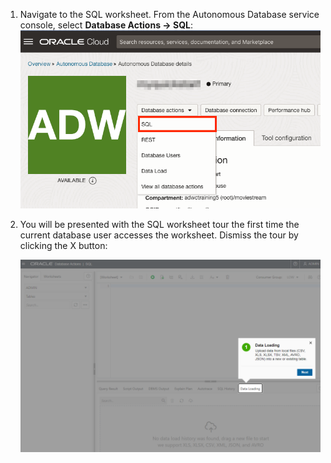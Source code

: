<!--
    {
        "name":"Go to SQL Worksheet in Database Actions",
        "description":"Navigate to SQL Worksheet from the OCI service console. "
    }
-->
1. Navigate to the SQL worksheet. From the Autonomous Database service console, select **Database Actions -> SQL**:
    ![Go to Database Actions](images/adb-dbactions-goto-sql.png)


2. You will be presented with the SQL worksheet tour the first time the current database user accesses the worksheet. Dismiss the tour by clicking the X button:

    ![SQL worksheet tour](images/adb-sql-worksheet-opening-tour.png)